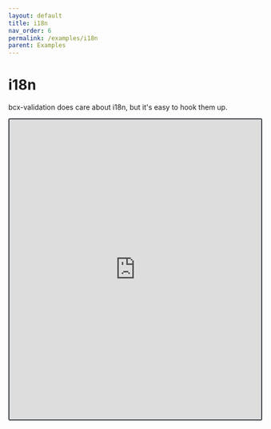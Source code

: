 ```yaml
---
layout: default
title: i18n
nav_order: 6
permalink: /examples/i18n
parent: Examples
---
```


# i18n

bcx-validation does care about i18n, but it's easy to hook them up.

<iframe style="width: 100%; height: 600px; border: 2px solid #343a40; border-radius: 3px;" loading="lazy" src="https://gist.dumber.app/?gist=a992ec7685e9aac7f1b7f018f97240c5&open=src%2Fsimple-form.js&open=src%2Fsimple-form.html"></iframe>
